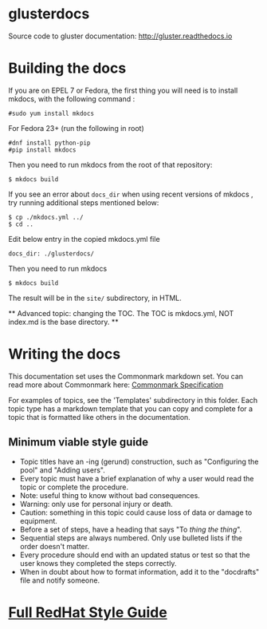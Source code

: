 # glusterdocs

Source code to gluster documentation: http://gluster.readthedocs.io

# Building the docs

If you are on EPEL 7 or Fedora, the first thing you will need is to install
mkdocs, with the following command :

    #sudo yum install mkdocs
    
For Fedora 23+ (run the following in root)

    #dnf install python-pip
    #pip install mkdocs

Then you need to run mkdocs from the root of that repository:

    $ mkdocs build

If you see an error about `docs_dir` when using recent versions of mkdocs , try running additional steps mentioned below:

    $ cp ./mkdocs.yml ../
    $ cd ..

Edit below entry in the copied mkdocs.yml file

    docs_dir: ./glusterdocs/

Then you need to run mkdocs

    $ mkdocs build

The result will be in the `site/` subdirectory, in HTML.

** Advanced topic: changing the TOC. The TOC is mkdocs.yml, NOT index.md is the base directory. **

# Writing the docs

This documentation set uses the Commonmark markdown set. You can read more about Commonmark here: [Commonmark Specification](http://spec.commonmark.org/0.27/)

For examples of topics, see the 'Templates' subdirectory in this folder. Each topic type has a markdown template that you can copy and complete for a topic that is formatted like others in the documentation.

## Minimum viable style guide

* Topic titles have an -ing (gerund) construction, such as "Configuring the pool" and "Adding users".
* Every topic must have a brief explanation of why a user would read the topic or complete the procedure.
* Note: useful thing to know without bad consequences.
* Warning: only use for personal injury or death.
* Caution: something in this topic could cause loss of data or damage to equipment.
* Before a set of steps, have a heading that says "To _thing the thing_".
* Sequential steps are always numbered. Only use bulleted lists if the order doesn't matter.
* Every procedure should end with an updated status or test so that the user knows they completed the steps correctly.
* When in doubt about how to format information, add it to the "docdrafts" file and notify someone.

[Full RedHat Style Guide](http://www.stylepedia.net/)
=======
